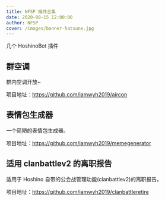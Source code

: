 ```yaml
---
title: NFSP 插件合集
date: 2020-08-15 12:00:00
author: NFSP
cover: /images/banner-hatsune.jpg
---
```


几个 HoshinoBot 插件

## 群空调

群内空调开放~

项目地址：<https://github.com/iamwyh2019/aircon>

## 表情包生成器

一个简陋的表情包生成器。

项目地址：<https://github.com/iamwyh2019/memegenerator>

## 适用 clanbattlev2 的离职报告

适用于 Hoshino 自带的公会战管理功能(clanbattlev2)的离职报告。

项目地址：<https://github.com/iamwyh2019/clanbattleretire>
